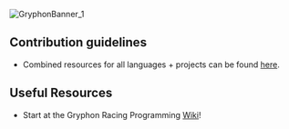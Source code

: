 ![GryphonBanner_1](https://github.com/GryphonRacingFSAE/.github/assets/36043275/5c2c3bb9-3235-46f1-a0ad-2a5b6981bb97)

## Contribution guidelines

- Combined resources for all languages + projects can be found [here](https://github.com/GryphonRacingFSAE/Wiki/blob/main/CONTRIBUTING.md).

## Useful Resources

- Start at the Gryphon Racing Programming [Wiki](https://github.com/GryphonRacingFSAE/Wiki)!
